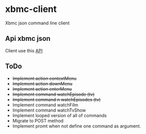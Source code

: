 xbmc-client
===========

Xbmc json command line client

Api xbmc json
-------------


Client use this [API](http://wiki.xbmc.org/index.php?title=JSON-RPC_API/v6)


ToDo
-----
* ~~Implement action contextMenu~~
* ~~Implement action downMenu~~
* ~~Implement action enterMenu~~
* ~~Implement command watchEpisode (tv)~~
* ~~Implement command n watchEpisodes (tv)~~
* Implement command watchFilm
* Implement command watchTvShow
* Implement looped version of all of commands
* Migrate to POST method
* Implement promt when not define one command as argument.
